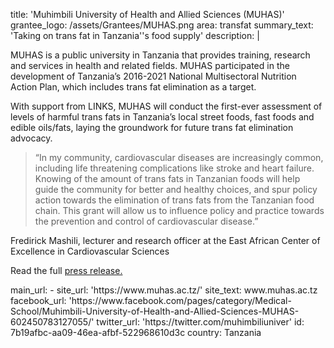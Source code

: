 title: 'Muhimbili University of Health and Allied Sciences (MUHAS)'
grantee_logo: /assets/Grantees/MUHAS.png
area: transfat
summary_text: 'Taking on trans fat in Tanzania''s food supply'
description: |
  <p>MUHAS is a public university in Tanzania that provides training, research and services in health and related fields. MUHAS participated in the development of Tanzania’s 2016-2021 National Multisectoral Nutrition Action Plan, which includes trans fat elimination as a target.
  </p>
  <p>With support from LINKS, MUHAS will conduct the first-ever assessment of levels of harmful trans fats in Tanzania’s local street foods, fast foods and edible oils/fats, laying the groundwork for future trans fat elimination advocacy.
  </p>
  <blockquote>“In my community, cardiovascular diseases are increasingly common, including life threatening complications like stroke and heart failure. Knowing of the amount of trans fats in Tanzanian foods will help guide the community for better and healthy choices, and spur policy action towards the elimination of trans fats from the Tanzanian food chain. This grant will allow us to influence policy and practice towards the prevention and control of cardiovascular disease.”
  </blockquote>
  <p>Fredirick Mashili, lecturer and research officer at the East African Center of Excellence in Cardiovascular Sciences
  </p>
  <p>Read the full <a href="https://www.linkscommunity.org/assets/Grantees/muhas_tanzania_links-grant-press-release-11-2019.pdf" target="_blank">press release.</a>
  </p>
main_url:
  -
    site_url: 'https://www.muhas.ac.tz/'
    site_text: www.muhas.ac.tz
facebook_url: 'https://www.facebook.com/pages/category/Medical-School/Muhimbili-University-of-Health-and-Allied-Sciences-MUHAS-602450783127055/'
twitter_url: 'https://twitter.com/muhimbiliuniver'
id: 7b19afbc-aa09-46ea-afbf-522968610d3c
country: Tanzania
